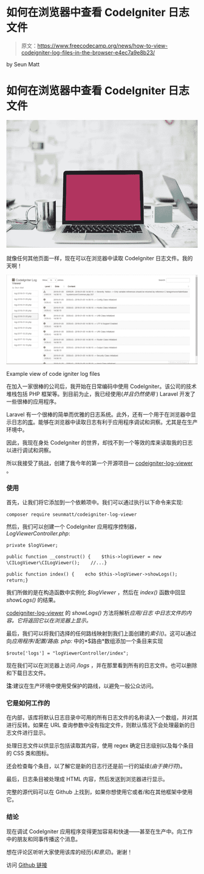 # 如何在浏览器中查看 CodeIgniter 日志文件

> 原文：<https://www.freecodecamp.org/news/how-to-view-codeigniter-log-files-in-the-browser-e4ec7a9e8b23/>

by Seun Matt

# 如何在浏览器中查看 CodeIgniter 日志文件

![VfMKCiGYGyziHlqQAGq94a3qI7ROHT3Iktko](img/b943be58fcb066f6c4b81d396fc33484.png)

就像任何其他页面一样，现在可以在浏览器中读取 CodeIgniter 日志文件。我的天啊！

![d-k2Dfg0rgazIaeVdTY2NdzxgYN-2nUJxiQJ](img/99d03ed6088d3b5bba29be96cf64a226.png)

Example view of code igniter log files

在加入一家很棒的公司后，我开始在日常编码中使用 CodeIgniter。该公司的技术堆栈包括 PHP 框架等。到目前为止，我已经使用(*并且仍然使用* ) Laravel 开发了一些很棒的应用程序。

Laravel 有一个很棒的简单而优雅的日志系统。此外，还有一个用于在浏览器中显示日志的[库](https://github.com/rap2hpoutre/laravel-log-viewer)。能够在浏览器中读取日志有利于应用程序调试和洞察。尤其是在生产环境中。

因此，我现在身处 CodeIgniter 的世界，却找不到一个等效的库来读取我的日志以进行调试和洞察。

所以我接受了挑战，创建了我今年的第一个开源项目— [codeigniter-log-viewer](https://github.com/SeunMatt/codeigniter-log-viewer) 。

### 使用

首先，让我们将它添加到一个依赖项中。我们可以通过执行以下命令来实现:

```
composer require seunmatt/codeigniter-log-viewer
```

然后，我们可以创建一个 CodeIgniter 应用程序控制器，*LogViewerController.php*:

```
private $logViewer;
```

```
public function __construct() {    $this->logViewer = new \CILogViewer\CILogViewer();    //...}
```

```
public function index() {    echo $this->logViewer->showLogs();    return;}
```

我们所做的是在构造函数中实例化 *$logViewer* ，然后在 *index()* 函数中回显 *showLogs()* 的结果。

[codeigniter-log-viewer](https://github.com/SeunMatt/codeigniter-log-viewer) 的 *showLogs()* 方法将解析*应用/日志* *中日志文件的内容。它将返回它以在浏览器上显示。*

最后，我们可以将我们选择的任何路线映射到我们上面创建的*索引()*。这可以通过向*应用程序/配置/路由. php:* 中的*$路由*数组添加一个条目来实现

```
$route['logs'] = "logViewerController/index";
```

现在我们可以在浏览器上访问 */logs* ，并在那里看到所有的日志文件。也可以删除和下载日志文件。

**注**:建议在生产环境中使用受保护的路线，以避免一般公众访问。

### 它是如何工作的

在内部，该库将默认日志目录中可用的所有日志文件的名称读入一个数组，并对其进行反转。如果在 URL 查询参数中没有指定文件，则默认情况下会处理最新的日志文件进行显示。

处理日志文件以供显示包括读取其内容，使用 regex 确定日志级别以及每个条目的 CSS 类和图标。

还会检查每个条目，以了解它是新的日志行还是前一行的延续(*由于换行符*)。

最后，日志条目被处理成 HTML 内容，然后发送到浏览器进行显示。

完整的源代码可以在 Github 上找到，如果你想使用它或者/和在其他框架中使用它。

### **结论**

现在调试 CodeIgniter 应用程序变得更加容易和快速——甚至在生产中。向工作中的朋友和同事传播这个消息。

想在评论区听听大家使用该库的经历(*和意见*)。谢谢！

访问 [Github 链接](https://github.com/SeunMatt/codeigniter-log-viewer)